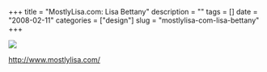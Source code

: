 +++
title = "MostlyLisa.com: Lisa Bettany"
description = ""
tags = []
date = "2008-02-11"
categories = ["design"]
slug = "mostlylisa-com-lisa-bettany"
+++


 

  <div id="screens-thumbs" class="clearfix">
    <div class="txt-center" id="design-submission"><a href="http://www.mostlylisa.com/"><img id='bluga-thumbnail-966' class='bluga-thumbnail large' src='//media.konigi.com/bluga/
wt47f27ef26e11c_0.jpg'/></a></div>  
  </div>   
<p><a href="http://www.mostlylisa.com/">http://www.mostlylisa.com/</a></p>




